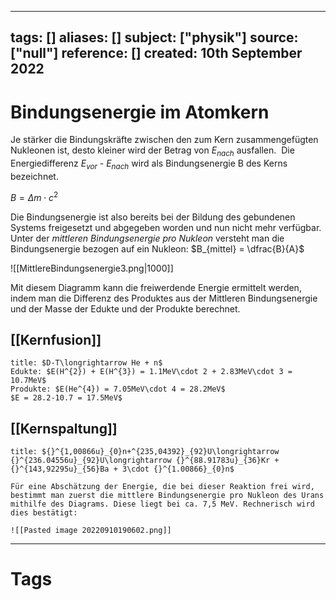  ---
tags: []
aliases: []
subject: ["physik"]
source: ["null"]
reference: []
created: 10th September 2022
---
# Bindungsenergie im Atomkern
Je stärker die Bindungskräfte zwischen den zum Kern zusammengefügten Nukleonen ist, desto kleiner wird der Betrag von $E_{nach}$ ausfallen. 
Die Energiedifferenz $E_{vor}$ - $E_{nach}$ wird als Bindungsenergie B des Kerns bezeichnet. 

$B=\Delta m\cdot c^{2}$

Die Bindungsenergie ist also bereits bei der Bildung des gebundenen Systems freigesetzt und abgegeben worden und nun nicht mehr verfügbar. 
Unter der *mittleren Bindungsenergie pro Nukleon* versteht man die Bindungsenergie bezogen auf ein Nukleon: $B_{mittel} = \dfrac{B}{A}$

![[MittlereBindungsenergie3.png|1000]]



Mit diesem Diagramm kann die freiwerdende Energie ermittelt werden, indem man die Differenz des Produktes aus der Mittleren Bindungsenergie und der Masse der Edukte und der Produkte berechnet.
## [[Kernfusion]]
```ad-example
title: $D-T\longrightarrow He + n$
Edukte: $E(H^{2}) + E(H^{3}) = 1.1MeV\cdot 2 + 2.83MeV\cdot 3 = 10.7MeV$
Produkte: $E(He^{4}) = 7.05MeV\cdot 4 = 28.2MeV$
$E = 28.2-10.7 = 17.5MeV$
```

## [[Kernspaltung]]
```ad-example
title: ${}^{1,00866u}_{0}n+^{235,04392}_{92}U\longrightarrow {}^{236.04556u}_{92}U\longrightarrow {}^{88.91783u}_{36}Kr + {}^{143,92295u}_{56}Ba + 3\cdot {}^{1.00866}_{0}n$

Für eine Abschätzung der Energie, die bei dieser Reaktion frei wird, bestimmt man zuerst die mittlere Bindungsenergie pro Nukleon des Urans mithilfe des Diagrams. Diese liegt bei ca. 7,5 MeV. Rechnerisch wird dies bestätigt:

![[Pasted image 20220910190602.png]]

```
---
# Tags

